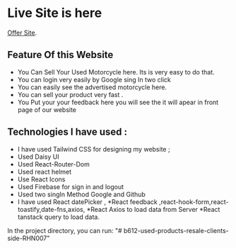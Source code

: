 # Live Site is here

[Offer Site](https://offer-up-40cc0.web.app/).

## Feature Of this Website
 * You Can Sell Your Used Motorcycle here. Its is very easy to do that. 
 * You can login very easily by Google sing In two click 
 * You can easily see the advertised motorcycle here.
 * You can sell your product very fast . 
 * You Put your your feedback here you will see the it will apear in front page of our website 
 

## Technologies I have used :
  * I have used Tailwind CSS for designing my website ; 
  * Used Daisy UI 
  * Used React-Router-Dom 
  * Used react helmet
  * Use React Icons 
  * Used Firebase for sign in and logout 
  * Used two singIn Method Google and Github 
  * I have used React datePicker , 
  *React feedback ,react-hook-form,react-toastify,date-fns,axios, 
  *React Axios to load data from Server
  *React tanstack query to load data.
  
  


In the project directory, you can run:
"# b612-used-products-resale-clients-side-RHN007" 

